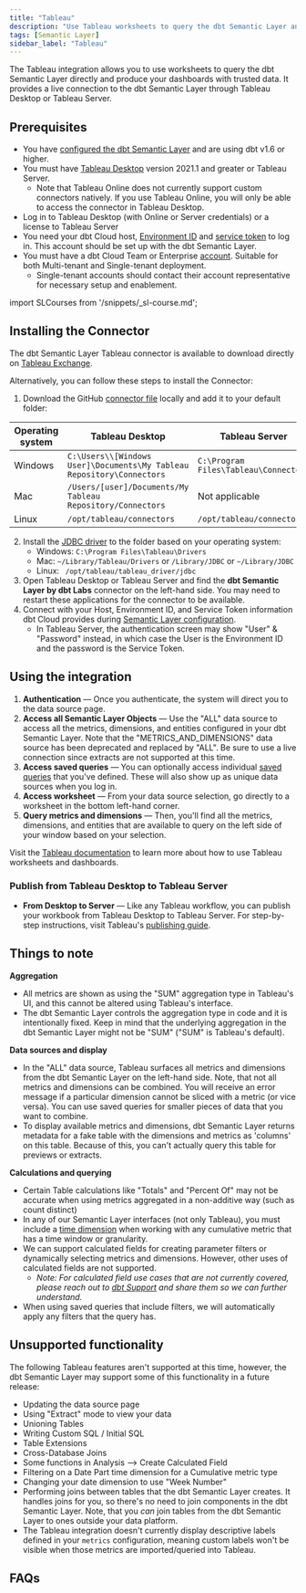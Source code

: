 ```yaml
---
title: "Tableau"
description: "Use Tableau worksheets to query the dbt Semantic Layer and produce dashboards with trusted date."
tags: [Semantic Layer]
sidebar_label: "Tableau"
---
```


The Tableau integration allows you to use worksheets to query the dbt Semantic Layer directly and produce your dashboards with trusted data. It provides a live connection to the dbt Semantic Layer through Tableau Desktop or Tableau Server.

## Prerequisites

- You have [configured the dbt Semantic Layer](/docs/use-dbt-semantic-layer/setup-sl) and are using dbt v1.6 or higher.
- You must have [Tableau Desktop](https://www.tableau.com/en-gb/products/desktop) version 2021.1 and greater or Tableau Server.
  - Note that Tableau Online does not currently support custom connectors natively. If you use Tableau Online, you will only be able to access the connector in Tableau Desktop.
- Log in to Tableau Desktop (with Online or Server credentials) or a license to Tableau Server
- You need your dbt Cloud host, [Environment ID](/docs/use-dbt-semantic-layer/setup-sl#set-up-dbt-semantic-layer) and [service token](/docs/dbt-cloud-apis/service-tokens) to log in. This account should be set up with the dbt Semantic Layer.
- You must have a dbt Cloud Team or Enterprise [account](https://www.getdbt.com/pricing). Suitable for both Multi-tenant and Single-tenant deployment. 
  - Single-tenant accounts should contact their account representative for necessary setup and enablement.

import SLCourses from '/snippets/_sl-course.md';

<SLCourses/>

## Installing the Connector

The dbt Semantic Layer Tableau connector is available to download directly on [Tableau Exchange](https://exchange.tableau.com/products/1020).

Alternatively, you can follow these steps to install the Connector:

1. Download the GitHub [connector file](https://github.com/dbt-labs/semantic-layer-tableau-connector/releases/latest/download/dbt_semantic_layer.taco) locally and add it to your default folder:

| Operating system |Tableau Desktop | Tableau Server |
| ---------------- | -------------- | -------------- |
| Windows | `C:\Users\\[Windows User]\Documents\My Tableau Repository\Connectors` | `C:\Program Files\Tableau\Connectors` |
| Mac | `/Users/[user]/Documents/My Tableau Repository/Connectors` | Not applicable |
| Linux | `/opt/tableau/connectors` | `/opt/tableau/connectors` |
 
2. Install the [JDBC driver](/docs/dbt-cloud-apis/sl-jdbc) to the folder based on your operating system:
   - Windows: `C:\Program Files\Tableau\Drivers`
   - Mac: `~/Library/Tableau/Drivers` or `/Library/JDBC` or `~/Library/JDBC`
   - Linux: ` /opt/tableau/tableau_driver/jdbc`
3. Open Tableau Desktop or Tableau Server and find the **dbt Semantic Layer by dbt Labs** connector on the left-hand side. You may need to restart these applications for the connector to be available.
4. Connect with your Host, Environment ID, and Service Token information dbt Cloud provides during [Semantic Layer configuration](/docs/use-dbt-semantic-layer/setup-sl#:~:text=After%20saving%20it%2C%20you%27ll%20be%20provided%20with%20the%20connection%20information%20that%20allows%20you%20to%20connect%20to%20downstream%20tools). 
   - In Tableau Server, the authentication screen may show "User" & "Password" instead, in which case the User is the Environment ID and the password is the Service Token.

## Using the integration

1. **Authentication** &mdash; Once you authenticate, the system will direct you to the data source page.
2. **Access all Semantic Layer Objects** &mdash; Use the "ALL" data source to access all the metrics, dimensions, and entities configured in your dbt Semantic Layer. Note that the "METRICS_AND_DIMENSIONS" data source has been deprecated and replaced by "ALL". Be sure to use a live connection since extracts are not supported at this time. 
3. **Access saved queries** &mdash; You can optionally access individual [saved queries](/docs/build/saved-queries) that you've defined. These will also show up as unique data sources when you log in. 
4. **Access worksheet** &mdash; From your data source selection, go directly to a worksheet in the bottom left-hand corner.
5. **Query metrics and dimensions** &mdash; Then, you'll find all the metrics, dimensions, and entities that are available to query on the left side of your window based on your selection.

Visit the [Tableau documentation](https://help.tableau.com/current/pro/desktop/en-us/gettingstarted_overview.htm) to learn more about how to use Tableau worksheets and dashboards.

### Publish from Tableau Desktop to Tableau Server

- **From Desktop to Server** &mdash; Like any Tableau workflow, you can publish your workbook from Tableau Desktop to Tableau Server. For step-by-step instructions, visit Tableau's [publishing guide](https://help.tableau.com/current/pro/desktop/en-us/publish_workbooks_share.htm).

## Things to note

**Aggregation**<br />
- All metrics are shown as using the "SUM" aggregation type in Tableau's UI, and this cannot be altered using Tableau's interface. 
- The dbt Semantic Layer controls the aggregation type in code and it is intentionally fixed. Keep in mind that the underlying aggregation in the dbt Semantic Layer might not be "SUM" ("SUM" is Tableau's default).

**Data sources and display**<br />
-  In the "ALL" data source, Tableau surfaces all metrics and dimensions from the dbt Semantic Layer on the left-hand side. Note, that not all metrics and dimensions can be combined. You will receive an error message if a particular dimension cannot be sliced with a metric (or vice versa). You can use saved queries for smaller pieces of data that you want to combine.
- To display available metrics and dimensions, dbt Semantic Layer returns metadata for a fake table with the dimensions and metrics as 'columns' on this table. Because of this, you can't actually query this table for previews or extracts.

**Calculations and querying**<br />
- Certain Table calculations like "Totals" and "Percent Of" may not be accurate when using metrics aggregated in a non-additive way (such as count distinct)
- In any of our Semantic Layer interfaces (not only Tableau), you must include a [time dimension](/docs/build/cumulative#limitations) when working with any cumulative metric that has a time window or granularity.
- We can support calculated fields for creating parameter filters or dynamically selecting metrics and dimensions. However, other uses of calculated fields are not supported. 
  - _Note: For calculated field use cases that are not currently covered, please reach out to <a href="mailto:support@getdbt.com?subject=dbt Semantic Layer feedback">dbt Support</a> and share them so we can further understand._
- When using saved queries that include filters, we will automatically apply any filters that the query has.

## Unsupported functionality

The following Tableau features aren't supported at this time, however, the dbt Semantic Layer may support some of this functionality in a future release:
- Updating the data source page
- Using "Extract" mode to view your data
- Unioning Tables
- Writing Custom SQL / Initial SQL
- Table Extensions
- Cross-Database Joins
- Some functions in Analysis --> Create Calculated Field
- Filtering on a Date Part time dimension for a Cumulative metric type
- Changing your date dimension to use "Week Number"
- Performing joins between tables that the dbt Semantic Layer creates. It handles joins for you, so there's no need to join components in the dbt Semantic Layer. Note, that you _can_ join tables from the dbt Semantic Layer to ones outside your data platform.
- The Tableau integration doesn't currently display descriptive labels defined in your `metrics` configuration, meaning custom labels won't be visible when those metrics are imported/queried into Tableau. 
  
## FAQs
<FAQ path="Troubleshooting/sl-alpn-error" />
